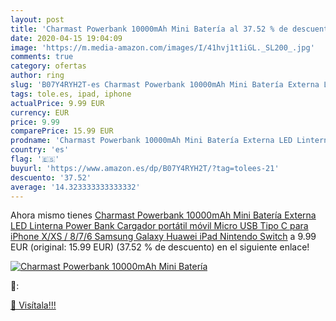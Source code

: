```yaml
---
layout: post
title: 'Charmast Powerbank 10000mAh Mini Batería al 37.52 % de descuento'
date: 2020-04-15 19:04:09
image: 'https://m.media-amazon.com/images/I/41hvj1t1iGL._SL200_.jpg'
comments: true
category: ofertas
author: ring
slug: 'B07Y4RYH2T-es Charmast Powerbank 10000mAh Mini Batería Externa LED...'
tags: tole.es, ipad, iphone
actualPrice: 9.99 EUR
currency: EUR
price: 9.99
comparePrice: 15.99 EUR
prodname: 'Charmast Powerbank 10000mAh Mini Batería Externa LED Linterna Power Bank Cargador portátil móvil Micro USB Tipo C para iPhone X/XS / 8/7/6  Samsung Galaxy  Huawei  iPad  Nintendo Switch'
country: 'es'
flag: '🇪🇸'
buyurl: 'https://www.amazon.es/dp/B07Y4RYH2T/?tag=tolees-21'
descuento: '37.52'
average: '14.323333333333332'
---
```


Ahora mismo tienes [Charmast Powerbank 10000mAh Mini Batería Externa LED Linterna Power Bank Cargador portátil móvil Micro USB Tipo C para iPhone X/XS / 8/7/6  Samsung Galaxy  Huawei  iPad  Nintendo Switch](https://www.amazon.es/dp/B07Y4RYH2T/?tag=tolees-21) a 9.99 EUR (original: 15.99 EUR) (37.52 %  de descuento) en el siguiente enlace!

[![Charmast Powerbank 10000mAh Mini Batería](https://m.media-amazon.com/images/I/41hvj1t1iGL._SL200_.jpg)](https://www.amazon.es/dp/B07Y4RYH2T/?tag=tolees-21)

🔎:


[🛒 Visítala!!!](https://www.amazon.es/dp/B07Y4RYH2T/?tag=tolees-21)

